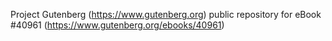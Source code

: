 Project Gutenberg (https://www.gutenberg.org) public repository for eBook #40961 (https://www.gutenberg.org/ebooks/40961)
